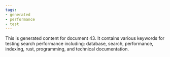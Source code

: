 ```yaml
---
tags:
- generated
- performance
- test
---
```

This is generated content for document 43. It contains various keywords for testing search performance including: database, search, performance, indexing, rust, programming, and technical documentation.